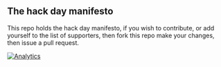 ## The hack day manifesto

This repo holds the hack day manifesto, if you wish to contribute, or add
yourself to the list of supporters, then fork this repo make your changes, then
issue a pull request.

[![Analytics](https://ga-beacon.appspot.com/UA-65622529-1/hackdaymanifesto/)](https://github.com/igrigorik/ga-beacon)
